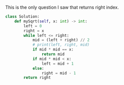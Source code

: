 This is the only question I saw that returns right index.

```python
class Solution:
    def mySqrt(self, x: int) -> int:
        left = 0
        right = x
        while left <= right:
            mid = (left + right) // 2
            # print(left, right, mid)
            if mid * mid == x:
                return mid
            if mid * mid < x:
                left = mid + 1
            else:
                right = mid - 1
        return right

```